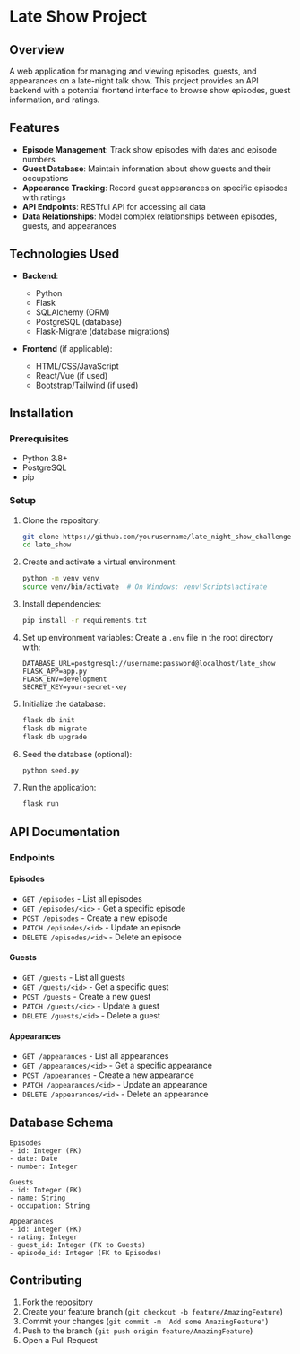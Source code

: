 # Late Show Project

## Overview

A web application for managing and viewing episodes, guests, and appearances on a late-night talk show. This project provides an API backend with a potential frontend interface to browse show episodes, guest information, and ratings.

## Features

- **Episode Management**: Track show episodes with dates and episode numbers
- **Guest Database**: Maintain information about show guests and their occupations
- **Appearance Tracking**: Record guest appearances on specific episodes with ratings
- **API Endpoints**: RESTful API for accessing all data
- **Data Relationships**: Model complex relationships between episodes, guests, and appearances

## Technologies Used

- **Backend**: 
  - Python
  - Flask
  - SQLAlchemy (ORM)
  - PostgreSQL (database)
  - Flask-Migrate (database migrations)
  
- **Frontend** (if applicable):
  - HTML/CSS/JavaScript
  - React/Vue (if used)
  - Bootstrap/Tailwind (if used)

## Installation

### Prerequisites

- Python 3.8+
- PostgreSQL
- pip

### Setup

1. Clone the repository:
   ```bash
   git clone https://github.com/yourusername/late_night_show_challenge.git
   cd late_show
   ```

2. Create and activate a virtual environment:
   ```bash
   python -m venv venv
   source venv/bin/activate  # On Windows: venv\Scripts\activate
   ```

3. Install dependencies:
   ```bash
   pip install -r requirements.txt
   ```

4. Set up environment variables:
   Create a `.env` file in the root directory with:
   ```
   DATABASE_URL=postgresql://username:password@localhost/late_show
   FLASK_APP=app.py
   FLASK_ENV=development
   SECRET_KEY=your-secret-key
   ```

5. Initialize the database:
   ```bash
   flask db init
   flask db migrate
   flask db upgrade
   ```

6. Seed the database (optional):
   ```bash
   python seed.py
   ```

7. Run the application:
   ```bash
   flask run
   ```

## API Documentation

### Endpoints

#### Episodes
- `GET /episodes` - List all episodes
- `GET /episodes/<id>` - Get a specific episode
- `POST /episodes` - Create a new episode
- `PATCH /episodes/<id>` - Update an episode
- `DELETE /episodes/<id>` - Delete an episode

#### Guests
- `GET /guests` - List all guests
- `GET /guests/<id>` - Get a specific guest
- `POST /guests` - Create a new guest
- `PATCH /guests/<id>` - Update a guest
- `DELETE /guests/<id>` - Delete a guest

#### Appearances
- `GET /appearances` - List all appearances
- `GET /appearances/<id>` - Get a specific appearance
- `POST /appearances` - Create a new appearance
- `PATCH /appearances/<id>` - Update an appearance
- `DELETE /appearances/<id>` - Delete an appearance

## Database Schema

```
Episodes
- id: Integer (PK)
- date: Date
- number: Integer

Guests
- id: Integer (PK)
- name: String
- occupation: String

Appearances
- id: Integer (PK)
- rating: Integer
- guest_id: Integer (FK to Guests)
- episode_id: Integer (FK to Episodes)
```

## Contributing

1. Fork the repository
2. Create your feature branch (`git checkout -b feature/AmazingFeature`)
3. Commit your changes (`git commit -m 'Add some AmazingFeature'`)
4. Push to the branch (`git push origin feature/AmazingFeature`)
5. Open a Pull Request

